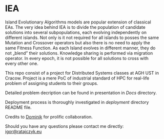 # IEA

Island Evolutionary Algorithms models are popular extension of classical EAs. The very idea behind IEA is to divide the population of candidate solutions into several subpopulations, each evolving independently on different islands. Not only is it not required for all islands to posses the same Mutation and Crossover operators but also there is no need to apply the same Fitness Function.
As each Island evolves in different manner, they do not „blend” their solutions. Knowledge sharing is performed via migration operator. In every epoch, it is not possible for all solutions to cross with every other one.

This repo consist of a project for Distributed Systems classes at AGH UST in Cracow. Project is a mere PoC of industrial standard of HPC for real-life problem of assigning students to their groups.

Detailed problem decription can be found in presentation in *Docs* directory.

Deployment process is thoroughly investigated in *deployment* directory README file.

Credits to [Dominik](https://github.com/dominik-air) for prolific collaboration.

Should you have any questions please contact me directly:
igor@ratajczyk.eu
